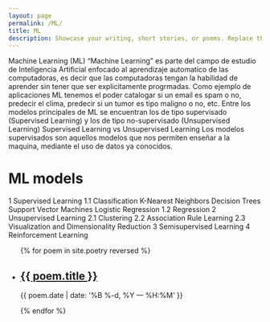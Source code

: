 ```yaml
---
layout: page
permalink: /ML/
title: ML
description: Showcase your writing, short stories, or poems. Replace this text with your description.
---
```



Machine Learning (ML)
“Machine Learning” es parte del campo de estudio de Inteligencia Artificial enfocado al aprendizaje automatico de las computadoras, es decir que las computadoras tengan la habilidad de aprender sin tener que ser explicitamente progrmadas.
Como ejemplo de aplicaciones ML tenemos el poder catalogar si un email es spam o no, predecir el clima, predecir si un tumor es tipo maligno o no, etc.
Entre los modelos principales de ML se encuentran los de tipo supervisado (Supervised Learning) y los de tipo no-supervisado (Unsupervised Learning)
Supervised Learning vs Unsupervised Learning
Los modelos supervisados son aquellos modelos que nos permiten enseñar a la maquina, mediante el uso de datos ya conocidos.
# ML models

1 Supervised Learning
  1.1 Classification
            K-Nearest Neighbors
            Decision Trees 
            Support Vector Machines
            Logistic Regression
  1.2 Regression
2 Unsupervised Learning
  2.1 Clustering
  2.2 Association Rule Learning
  2.3 Visualization and Dimensionality Reduction
3 Semisupervised Learning
4 Reinforcement Learning



<ul class="post-list">
{% for poem in site.poetry reversed %}
    <li>
        <h2><a class="poem-title" href="{{ poem.url | prepend: site.baseurl }}">{{ poem.title }}</a></h2>
        <p class="post-meta">{{ poem.date | date: '%B %-d, %Y — %H:%M' }}</p>
      </li>
{% endfor %}
</ul>
